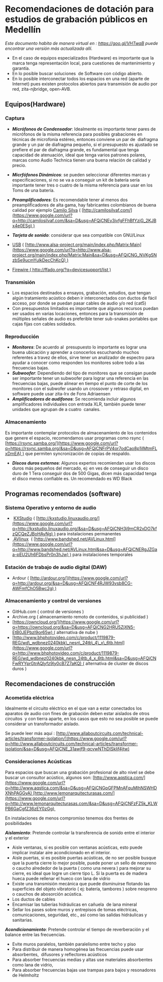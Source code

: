 
Recomendaciones de dotación para estudios de grabación públicos en Medellín
===========================================================================

*Este documento habita de manera virtual en : https://goo.gl/VHTwaB puede encontrar una versión más actualizada allí.*

-   En el caso de equipos especializados (Hardware) es importante que la marca tenga representación local, para cuestiones de mantenimiento y garantía.
-   En lo posible buscar soluciones  de Software con código abierto.
-   En lo posible interconectar todos los espacios en una red (aparte de Internet) pues existen protocolos abiertos para transmisión de audio por red, zita-njbridge, open-AVB.

Equipos(Hardware)
-----------------

### Captura

-    ***Micrófonos de Condensador***: Idealmente es importante tener pares de micrófonos de la misma referencia para posibles grabaciones en técnicas de microfonía estéreo, entonces conviene un par de  diafragma grande y un par de diafragma pequeño, si el presupuesto es ajustado se prefiere el par de diafragma grande, es fundamental que tenga capacidad de atenuación, ideal que tenga varios patrones polares, marcas como Audio Technica tienen una buena relación de calidad y precio.

-    ***Micrfófonos Dinámicos***: se pueden seleccionar diferentes marcas y especificaciones, si no se va a conseguir un kit de batería sería importante tener tres o cuatro de la misma referencia para usar en los Toms de una batería.


-  ***Preamplificadores***: Es recomendable tener al menos dos preamplificadores de alta gama, hay fabricantes colombianos de buena calidad por ejemplo [Camilo Silva](https://www.google.com/url?q=http://camilosilvaf.com/&sa=D&usg=AFQjCNEy3jvfgFFhBfYzjG_2KJBx4e0ESg) ( [http://camilosilvaf.com/](https://www.google.com/url?q=http://camilosilvaf.com/&sa=D&usg=AFQjCNEy3jvfgFFhBfYzjG_2KJBx4e0ESg) )
-   ***Tarjeta de sonido***: considerar que sea compatible con GNU/Linux

  -   [USB](https://www.google.com/url?q=http://www.alsa-project.org/main/index.php/Matrix:Main&sa=D&usg=AFQjCNG_NVKgSNzbSe9ucmYulkDecChKcQ) ( [http://www.alsa-project.org/main/index.php/Matrix:Main](https://www.google.com/url?q=http://www.alsa-project.org/main/index.php/Matrix:Main&sa=D&usg=AFQjCNG_NVKgSNzbSe9ucmYulkDecChKcQ) )
  -   [Firewire ( http://ffado.org/?q=devicesupport/list )](https://www.google.com/url?q=http://ffado.org/?q%3Ddevicesupport/list&sa=D&usg=AFQjCNFIMchQh__X6ERRqHSOSbWelMb1Fw)

### Transmisión

-   Los espacios destinados a ensayos, grabación, estudios, que tengan algún tratamiento acústico deben ir interconectados con ductos de fácil acceso, por donde se puedan pasar cables de audio y/o red (cat5)
-   Con presupuestos limitados es importante que algunos recursos puedan ser usados en varias locaciones, entonces para la transmisión de múltiples señales de audio es preferible tener sub-snakes portables que cajas fijas con cables soldados.


### Reproducción

-   ***Monitores***: De acuerdo al  presupuesto lo importante es lograr una buena ubicación y aprender a conocerlos escuchando muchos referentes a travez de ellos, sirve tener un analizador de espectro para ayudar a conocer como responden los monitores sobre todo a las frecuencias bajas.
-   ***Subwoofer***: Dependiendo del tipo de monitores que se consigan puede ser importante tener un subwoofer para lograr una referencia en las frecuencias bajas, puede alinear en tiempo el punto de corte de los monitores con el subwofer usando un crossover y retraso digital, en software puede usar zita-lrx de Fons Adriaensen
-   ***Amplificadores de audífonos***: Se recomienda incluir algunos amplificadores individuales con entrada XLR, también puede tener unidades que agrupan de a cuatro  canales.

### Almacenamiento

Es importante contemplar protocolos de almacenamiento de los contenidos que genere el espacio, recomendamos usar programas como rsync ( [https://rsync.samba.org/](https://www.google.com/url?q=https://rsync.samba.org/&sa=D&usg=AFQjCNFrPV4or7odCao8p1iIMtmFLxDmEA) ) que permiten syncronización de copias de respaldo.

-   ***Discos duros externos***: Algunos expertos recomiendan usar los discos duros más pequeños del mercado, ej: en ves de conseguir un disco duro de 1 Tera conseguir dos de 500 Gigas, dicen más capacidad tenga el disco menos confiable es. Un recomendado es WD Black

Programas recomendados (software)
---------------------------------

### Sistema Operativo y entorno de audio

-    [KXStudio](https://www.google.com/url?q=http://kxstudio.linuxaudio.org/index.php&sa=D&usg=AFQjCNF23Ug4t_94-eSVcK3ztCHxh2fYsQ) ( [http://kxstudio.linuxaudio.org/](https://www.google.com/url?q=http://kxstudio.linuxaudio.org/&sa=D&usg=AFQjCNH3j9mCR2xDO7kfzQCQeZJBoHAyNg) ) para instalaciones permanentes
-   [ AVlinux](https://www.google.com/url?q=http://www.bandshed.net/AVLinux.html&sa=D&usg=AFQjCNERgJZGaa-pEU2Uh6FDbsPr0n3hJw)  ( [http://www.bandshed.net/AVLinux.html](https://www.google.com/url?q=http://www.bandshed.net/AVLinux.html&sa=D&usg=AFQjCNERgJZGaa-pEU2Uh6FDbsPr0n3hJw) ) para instalaciones temporales

### Estación de trabajo de audio digital (DAW)

-   Ardour ( [http://ardour.org/](https://www.google.com/url?q=http://ardour.org/&sa=D&usg=AFQjCNF4RJW93vsb8CG-AWFmfChO5Bwc2g) )

### Almacenamiento y control de versiones

-   GitHub.com ( control de versiones )
-   Archive.org ( almacenamiento remoto de contenidos, si publicidad )
-   [https://owncloud.org/](https://www.google.com/url?q=https://owncloud.org/&sa=D&usg=AFQjCNG2HRU5ZjXN5-EtB0JEPbzI9or65w) ( alternativa de nube )
-   [http://www.bhphotovideo.com/c/product/1119879-REG/wd\_wdbnez0240kbk\_nesn\_24tb\_4\_x\_6tb.html](https://www.google.com/url?q=http://www.bhphotovideo.com/c/product/1119879-REG/wd_wdbnez0240kbk_nesn_24tb_4_x_6tb.html&sa=D&usg=AFQjCNFwRYYprGtrAQlyfz9ly0cB7Z7aKQ) ( alternativa de cluster de discos duros )

Recomendaciones de construcción
-------------------------------

### Acometida eléctrica

Idealmente el circuito eléctrico en el que van a estar conectados los aparatos de audio con fines de grabación deben estar aislados de otros circuitos  y con tierra aparte, en los casos que esto no sea posible se puede considerar un transformador aislado.

Se puede leer más aquí : [http://www.allaboutcircuits.com/technical-articles/transformer-isolation/](https://www.google.com/url?q=http://www.allaboutcircuits.com/technical-articles/transformer-isolation/&sa=D&usg=AFQjCNE_31awjf9-qcvwNThDISkljf4jtw)

### Consideraciones Acústicas

Para espacios que buscan una grabación profesional de alto nivel se debe buscar un consultor acústico, algunos son: [http://www.aqstica.com/](https://www.google.com/url?q=http://www.aqstica.com/&sa=D&usg=AFQjCNGpGFPMnAFquMlhNSWHDXNhPAGGyA) [http://www.lemonarquitecturasas.com/](https://www.google.com/url?q=http://www.lemonarquitecturasas.com/&sa=D&usg=AFQjCNFzFZ5k_KLWPB6GaCgfZ36zEY0zGg) 

En instalaciones de menos compromiso tenemos dos frentes de posibilidades

***Aislamiento***: Pretende controlar la transferencia de sonido entre el interior y el exterior

-   Aisle ventanas, si es posible con ventanas acústicas, esto puede implicar instalar aire acondicionado en el interior.
-   Aisle puertas, si es posible puertas acústicas, de no ser posible busque que la puerta cierre lo mejor posible, puede poner un sello de neopreno o caucho alrededor de la puerta ( como una nevera ) para mejorar su cierre, es ideal que logre un cierre tipo L.
    Si la puerta es de madera hueca puede rellenar el hueco con lana de vidrio
-   Existe una transmisión mecánica que puede disminuirse flotando las superficies del objeto vibratorio ( ej: batería, tambores ) sobre neopreno o cauchos de abosorción acústica.
-   Los ductos de cables
-   Encamisar las tuberías hidráulicas en cañuela  de lana mineral
-   Sellar los pases sobre muros y entrepisos de tomas eléctricas, comunicaciones, seguridad, etc., así como las salidas hidráulicas y sanitarias.

***Acondicionamiento***: Pretende controlar el tiempo de reverberación y el balance entre las frecuencias.

-   Evite muros paralelos, también paralelismo entre techo y piso
-   Para distribuir de manera homogénea las frecuencias puede usar absorbentes,  difusores y reflectores acústicos
-   Para absorber frecuencias medias y altas use materiales absorbentes como lana de vidrio,
-   Para absorber frecuencias bajas use trampas para bajos y resonadores de Helmholtz
